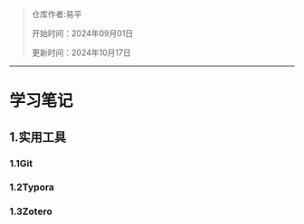 > 仓库作者:易平
> 
> 开始时间：2024年09月01日
> 
> 更新时间：2024年10月17日
---

# 学习笔记
## 1.实用工具
### 1.1Git

### 1.2Typora
### 1.3Zotero
